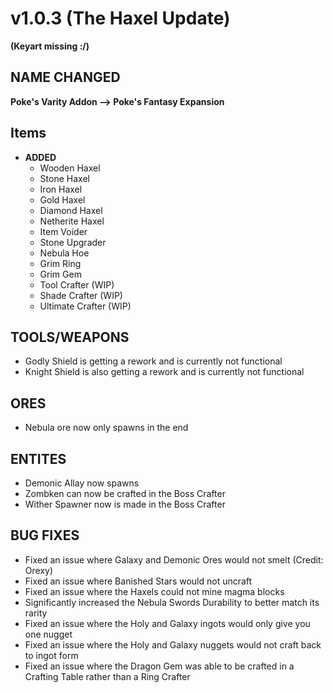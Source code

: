 # v1.0.3 (The Haxel Update)

**(Keyart missing :/)**

## **NAME CHANGED**

**Poke's Varity Addon --> Poke's Fantasy Expansion**

## **Items**

* **ADDED**
  * Wooden Haxel
  * Stone Haxel
  * Iron Haxel
  * Gold Haxel
  * Diamond Haxel
  * Netherite Haxel
  * Item Voider
  * Stone Upgrader
  * Nebula Hoe
  * Grim Ring
  * Grim Gem
  * Tool Crafter (WIP)
  * Shade Crafter (WIP)
  * Ultimate Crafter (WIP)

## **TOOLS/WEAPONS**

* Godly Shield is getting a rework and is currently not functional
* Knight Shield is also getting a rework and is currently not functional

## **ORES**

* Nebula ore now only spawns in the end

## **ENTITES**

* Demonic Allay now spawns
* Zombken can now be crafted in the Boss Crafter
* Wither Spawner now is made in the Boss Crafter

## **BUG FIXES**

* Fixed an issue where Galaxy and Demonic Ores would not smelt (Credit: Orexy)
* Fixed an issue where Banished Stars would not uncraft
* Fixed an issue where the Haxels could not mine magma blocks
* Significantly increased the Nebula Swords Durability to better match its rarity
* Fixed an issue where the Holy and Galaxy ingots would only give you one nugget
* Fixed an issue where the Holy and Galaxy nuggets would not craft back to ingot form
* Fixed an issue where the Dragon Gem was able to be crafted in a Crafting Table rather than a Ring Crafter
